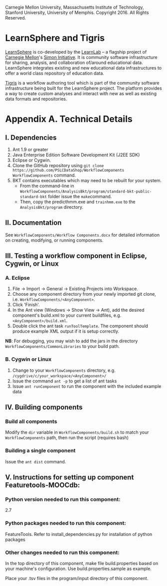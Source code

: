 Carnegie Mellon University, Massachusetts Institute of Technology, Stanford University, University of Memphis.
Copyright 2016. All Rights Reserved.

# LearnSphere and Tigris

[LearnSphere](LearnSphere.org) is co-developed by the [LearnLab](http://learnlab.org) – a flagship project of [Carnegie Mellon](http://cmu.edu)'s [Simon Initiative](https://www.cmu.edu/simon). It is community software infrastructure for sharing, analysis, and collaboration of/around educational data. LearnSphere integrates existing and new educational data infrastructures to offer a world class repository of education data. 

[Tigris](https://pslcdatashop.web.cmu.edu/LearnSphereLogin) is a workflow authoring tool which is part of the community software infrastructure being built for the LearnSphere project. The platform provides a way to create custom analyses and interact with new as well as existing data formats and repositories.

# Appendix A. Technical Details 
## I. Dependencies

1. Ant 1.9 or greater
2. Java Enterprise Edition Software Development Kit (J2EE SDK)
2. Eclipse or Cygwin.
3. Clone the GitHub repository using `git clone https://github.com/PSLCDataShop/WorkflowComponents WorkflowComponents` command.
4. BKT contains executables which may need to be rebuilt for your system.
	- From the command-line in `WorkflowComponents/AnalysisBkt/program/standard-bkt-public-standard-bkt` folder issue the `make`command.
	- Then, copy the predicthmm.exe and `trainhmm.exe` to the `AnalysisBkt/program` directory.


## II. Documentation

See `WorkflowComponents/Workflow Components.docx` for detailed information on creating, modifying, or running components.

## III. Testing a workflow component in Eclipse, Cygwin, or Linux

### A. Eclipse
	
1. File -> Import -> General -> Existing Projects into Workspace.
2. Choose any component directory from your newly imported git clone, i.e. `WorkflowComponents/<AnyComponent>`.
3. Click 'Finish'.
4. In the Ant view (Windows -> Show View -> Ant), add the desired component's build.xml to your current buildfiles, e.g. `<AnyComponent>/build.xml`.
5. Double click the ant task `runToolTemplate`. The component should produce example XML output if it is setup correctly.

**NB**: For debugging, you may wish to add the jars in the directory `WorkflowComponents/CommonLibraries` to your build path.


### B. Cygwin or Linux

1. Change to your `WorkflowComponents` directory, e.g. `/cygdrive/c/your_workspace/<AnyComponent>/`
2. Issue the command `ant -p` to get a list of ant tasks
3. Issue `ant runComponent` to run the component with the included example data


## IV. Building components

### Build all components

Modify the `dir` variable in `WorkflowComponents/build.sh` to match your `WorkflowComponents` path, then run the script (requires bash)

### Building a single component

Issue the `ant dist` command.

## V. Instructions for setting up component Featuretools-MOOCdb:

### Python version needed to run this component:

2.7

### Python packages needed to run this component:

FeatureTools.  Refer to install_dependencies.py for installation of python packages

### Other changes needed to run this component:

In the top directory of this component, make file build.properties based on your machine's configuration. Use build.properties.sample as example.

Place your .tsv files in the program/input directory of this component.